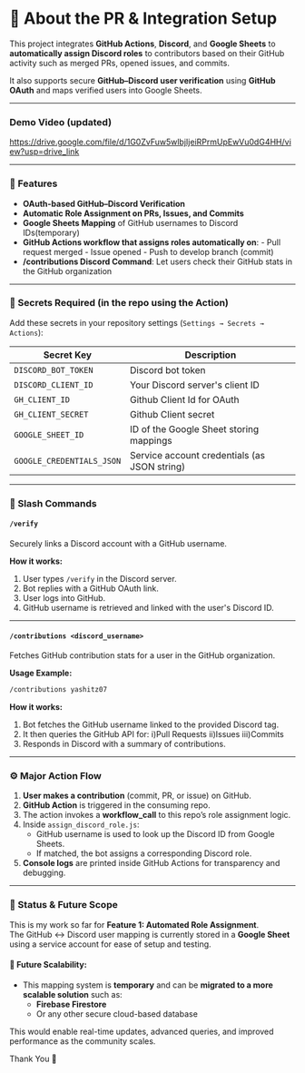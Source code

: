 # 🔁 About the PR & Integration Setup

This project integrates **GitHub Actions**, **Discord**, and **Google Sheets** to **automatically assign Discord roles** to contributors based on their GitHub activity such as merged PRs, opened issues, and commits.

It also supports secure **GitHub–Discord user verification** using **GitHub OAuth** and maps verified users into Google Sheets.

---

### Demo Video (updated)
https://drive.google.com/file/d/1G0ZvFuw5wlbjIjeiRPrmUpEwVu0dG4HH/view?usp=drive_link

---
### 📌 Features

-  **OAuth-based GitHub–Discord Verification**
-  **Automatic Role Assignment on PRs, Issues, and Commits**
-  **Google Sheets Mapping** of GitHub usernames to Discord IDs(temporary)
-  **GitHub Actions workflow that assigns roles automatically on**:
          - Pull request merged
          - Issue opened
          - Push to develop branch (commit)
- **/contributions Discord Command**: Let users check their GitHub stats in the GitHub organization
---

### 🧪 Secrets Required (in the repo using the Action)

Add these secrets in your repository settings (`Settings → Secrets → Actions`):

| Secret Key              | Description                                       |
|-------------------------|---------------------------------------------------|
| `DISCORD_BOT_TOKEN`     | Discord bot token                                 |
| `DISCORD_CLIENT_ID`     | Your Discord server's client ID                    |
| `GH_CLIENT_ID  `        | Github Client Id for OAuth                       |
| `GH_CLIENT_SECRET`      | Github Client secret               |
| `GOOGLE_SHEET_ID`       | ID of the Google Sheet storing mappings          |
| `GOOGLE_CREDENTIALS_JSON`| Service account credentials (as JSON string)     |

---

### 💬 Slash Commands

#### `/verify`
Securely links a Discord account with a GitHub username.

**How it works:**
1. User types `/verify` in the Discord server.
2. Bot replies with a GitHub OAuth link.
3. User logs into GitHub.
4. GitHub username is retrieved and linked with the user's Discord ID.
---

#### `/contributions <discord_username>`
Fetches GitHub contribution stats for a user in the GitHub organization.

**Usage Example:**
```bash
/contributions yashitz07
```
**How it works:**
1. Bot fetches the GitHub username linked to the provided Discord tag.
2. It then queries the GitHub API for: i)Pull Requests ii)Issues iii)Commits
3. Responds in Discord with a summary of contributions.
---

### ⚙️ Major Action Flow

1. **User makes a contribution** (commit, PR, or issue) on GitHub.
2. **GitHub Action** is triggered in the consuming repo.
3. The action invokes a **workflow_call** to this repo’s role assignment logic.
4. Inside `assign_discord_role.js`:
   - GitHub username is used to look up the Discord ID from Google Sheets.
   - If matched, the bot assigns a corresponding Discord role.
5. **Console logs** are printed inside GitHub Actions for transparency and debugging.


---

### 📌 Status & Future Scope

This is my work so far for **Feature 1: Automated Role Assignment**.  
The GitHub ↔ Discord user mapping is currently stored in a **Google Sheet** using a service account for ease of setup and testing.

#### 🔄 Future Scalability:
- This mapping system is **temporary** and can be **migrated to a more scalable solution** such as:
  - **Firebase Firestore**
  - Or any other secure cloud-based database

This would enable real-time updates, advanced queries, and improved performance as the community scales.

Thank You 🙏


